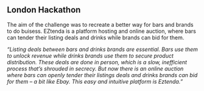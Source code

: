 ## London Hackathon
The aim of the challenge was to recreate a better way for bars and brands to do buisess. 
EZtenda is a platform hosting and online auction, where bars can tender their listing deals and drinks while brands can bid for them.

_“Listing deals between bars and drinks brands are essential.  Bars use them to unlock revenue while drinks brands use them to secure product distribution. These deals are done in person, which is a slow, inefficient process that’s shrouded in secrecy. But now there is an online auction where bars can openly tender their listings deals and drinks brands can bid for them – a bit like Ebay. This easy and intuitive platform is Eztenda.”_
